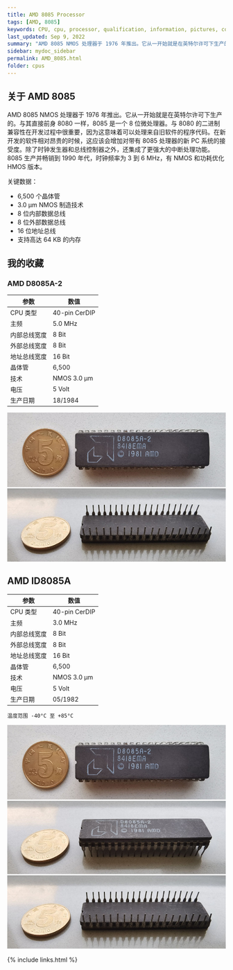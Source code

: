 ```yaml
---
title: AMD 8085 Processor
tags: [AMD, 8085]
keywords: CPU, cpu, processor, qualification, information, pictures, core, frequency, chip packaging, packaging, cpu info, x86, collection, amd, cyrix, harris, ibm, idt, iit, intel, motorola, nec, sgs, sgs-thomson, siemens, ST, signetics, mhs, ti, texas instruments, ulsi, umc, weitek, zilog, 808x, 8085, 8088, 8086, 80188, 80186, 80286, 286, 80386, 386, i386, Am386, 386sx, 386dx, 486, i486, 586, 486sx, 486dx, overdrive, 487, pentium, 586, 5x86, 386dlc, 386slc, 486dx2, mmx, ppro, pentium-pro, pro, athlon, duron, z80, dirk oppelt, dirk, oppelt, engineering, sample, samples
last_updated: Sep 9, 2022
summary: "AMD 8085 NMOS 处理器于 1976 年推出。它从一开始就是在英特尔许可下生产的。"
sidebar: mydoc_sidebar
permalink: AMD_8085.html
folder: cpus
---
```


## 关于 AMD 8085

AMD 8085 NMOS 处理器于 1976 年推出。它从一开始就是在英特尔许可下生产的。与其直接前身 8080 一样，8085 是一个 8 位微处理器。与 8080 的二进制兼容性在开发过程中很重要，因为这意味着可以处理来自旧软件的程序代码。在新开发的软件相对昂贵的时候，这应该会增加对带有 8085 处理器的新 PC 系统的接受度。除了时钟发生器和总线控制器之外，还集成了更强大的中断处理功能。8085 生产并畅销到 1990 年代，时钟频率为 3 到 6 MHz，有 NMOS 和功耗优化 HMOS 版本。

关键数据：
 - 6,500 个晶体管
 - 3.0 µm NMOS 制造技术
 - 8 位内部数据总线
 - 8 位外部数据总线
 - 16 位地址总线
 - 支持高达 64 KB 的内存


## 我的收藏

### AMD D8085A-2

| 参数 | 数值 |
| ------ | ------ |
| CPU 类型 | 40-pin CerDIP |
| 主频 | 5.0 MHz |
| 内部总线宽度 | 8 Bit |
| 外部总线宽度 | 8 Bit |
| 地址总线宽度 | 16 Bit |
| 晶体管 | 6,500 |
| 技术 | NMOS 3.0 µm |
| 电压 | 5 Volt |
| 生产日期 | 18/1984 |

![AMD D8085A-2 正面](/images/cpus/AMD/AMD_D8085A-2_1.jpg)
![AMD D8085A-2 反面](/images/cpus/AMD/AMD_D8085A-2_2.jpg)

## AMD ID8085A

| 参数 | 数值 |
| ------ | ------ |
| CPU 类型 | 40-pin CerDIP |
| 主频 | 3.0 MHz |
| 内部总线宽度 | 8 Bit |
| 外部总线宽度 | 8 Bit |
| 地址总线宽度 | 16 Bit |
| 晶体管 | 6,500 |
| 技术 | NMOS 3.0 µm |
| 电压 | 5 Volt |
| 生产日期 | 05/1982 |

```
温度范围 -40°C 至 +85°C
```

![AMD D8085A-2 正面](/images/cpus/AMD/AMD_D8085A-2_1.jpg)
![AMD D8085A-2 侧面](/images/cpus/AMD/AMD_D8085A-2_3.jpg)
![AMD D8085A-2 反面](/images/cpus/AMD/AMD_D8085A-2_2.jpg)


{% include links.html %}

